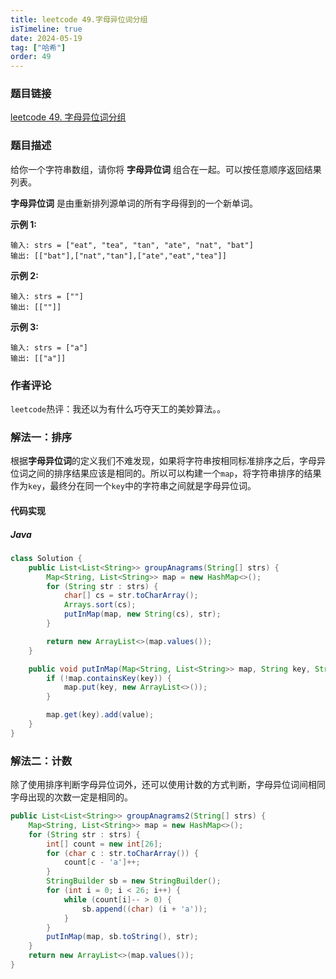 ```yaml
---
title: leetcode 49.字母异位词分组
isTimeline: true
date: 2024-05-19
tag: ["哈希"]
order: 49
---
```


### 题目链接

<a href="https://leetcode.cn/problems/group-anagrams/description/">leetcode 49. 字母异位词分组</a>

### 题目描述

给你一个字符串数组，请你将 **字母异位词** 组合在一起。可以按任意顺序返回结果列表。

**字母异位词** 是由重新排列源单词的所有字母得到的一个新单词。 

**示例 1:**

```
输入: strs = ["eat", "tea", "tan", "ate", "nat", "bat"]
输出: [["bat"],["nat","tan"],["ate","eat","tea"]]
```

**示例 2:**

```
输入: strs = [""]
输出: [[""]]
```

**示例 3:**

```
输入: strs = ["a"]
输出: [["a"]]
```

### 作者评论

`leetcode`热评：我还以为有什么巧夺天工的美妙算法。。

### 解法一：排序

根据**字母异位词**的定义我们不难发现，如果将字符串按相同标准排序之后，字母异位词之间的排序结果应该是相同的。所以可以构建一个`map`，将字符串排序的结果作为`key`，最终分在同一个`key`中的字符串之间就是字母异位词。

#### 代码实现

##### Java

```java
class Solution {
    public List<List<String>> groupAnagrams(String[] strs) {
        Map<String, List<String>> map = new HashMap<>();
        for (String str : strs) {
            char[] cs = str.toCharArray();
            Arrays.sort(cs);
            putInMap(map, new String(cs), str);
        }

        return new ArrayList<>(map.values());
    }

    public void putInMap(Map<String, List<String>> map, String key, String value) {
        if (!map.containsKey(key)) {
            map.put(key, new ArrayList<>());
        }

        map.get(key).add(value);
    }
}
```

### 解法二：计数

除了使用排序判断字母异位词外，还可以使用计数的方式判断，字母异位词间相同字母出现的次数一定是相同的。

```java
public List<List<String>> groupAnagrams2(String[] strs) {
    Map<String, List<String>> map = new HashMap<>();
    for (String str : strs) {
        int[] count = new int[26];
        for (char c : str.toCharArray()) {
            count[c - 'a']++;
        }
        StringBuilder sb = new StringBuilder();
        for (int i = 0; i < 26; i++) {
            while (count[i]-- > 0) {
                sb.append((char) (i + 'a'));
            }
        }
        putInMap(map, sb.toString(), str);
    }
    return new ArrayList<>(map.values());
}
```

